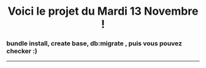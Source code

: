 <H1 align="center">Voici le projet du Mardi 13 Novembre !</H1>

<H3 >
bundle install,
create base,
db:migrate ,
puis vous pouvez checker :)</H3>
<hr>
